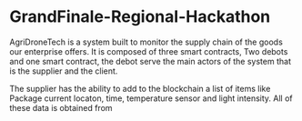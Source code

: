 # GrandFinale-Regional-Hackathon

AgriDroneTech is a system built to monitor the supply chain of the goods our enterprise offers. 
It is composed of three smart contracts, Two debots and one smart contract, the debot serve the 
main actors of the system that is the supplier and the client. 

The supplier has the ability to add to the blockchain a list of items like Package current locaton, time, temperature sensor and light intensity.
All of these data is obtained from 
